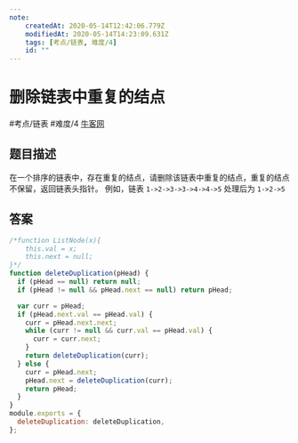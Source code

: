 ```yaml
---
note:
    createdAt: 2020-05-14T12:42:06.779Z
    modifiedAt: 2020-05-14T14:23:09.631Z
    tags: [考点/链表, 难度/4]
    id: ""
---
```

# 删除链表中重复的结点
#考点/链表 #难度/4  [牛客网](https://www.nowcoder.com/practice/fc533c45b73a41b0b44ccba763f866ef?tpId=13&tqId=11209&tPage=3&rp=3&ru=/ta/coding-interviews&qru=/ta/coding-interviews/question-ranking)

<!-- @crossnote.comment "id":"3814296a-dbaf-4af2-ae0d-190a6bb5de3f" -->  
## 题目描述
在一个排序的链表中，存在重复的结点，请删除该链表中重复的结点，重复的结点不保留，返回链表头指针。 例如，链表 `1->2->3->3->4->4->5` 处理后为 `1->2->5`

## 答案

```javascript
/*function ListNode(x){
    this.val = x;
    this.next = null;
}*/
function deleteDuplication(pHead) {
  if (pHead == null) return null;
  if (pHead != null && pHead.next == null) return pHead;

  var curr = pHead;
  if (pHead.next.val == pHead.val) {
    curr = pHead.next.next;
    while (curr != null && curr.val == pHead.val) {
      curr = curr.next;
    }
    return deleteDuplication(curr);
  } else {
    curr = pHead.next;
    pHead.next = deleteDuplication(curr);
    return pHead;
  }
}
module.exports = {
  deleteDuplication: deleteDuplication,
};
```